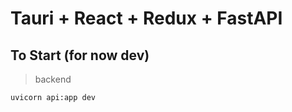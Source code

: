 # Tauri + React + Redux + FastAPI

## To Start (for now dev)

> backend
```
uvicorn api:app dev
```




